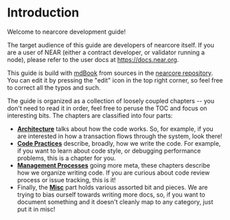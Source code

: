# Introduction

Welcome to nearcore development guide!

The target audience of this guide are developers of nearcore itself. If you are
a user of NEAR (either a contract developer, or validator running a node),
please refer to the user docs at <https://docs.near.org>.

This guide is build with [mdBook](https://rust-lang.github.io/mdBook/index.html)
from sources in the [nearcore repository](https://github.com/near/nearcore/).
You can edit it by pressing the "edit" icon in the top right corner, so feel
free to correct all the typos and such.

The guide is organized as a collection of loosely coupled chapters -- you don't
need to read it in order, feel free to peruse the TOC and focus on interesting
bits. The chapters are classified into four parts:

* [**Architecture**](./architecture/index.html) talks about how the code works.
  So, for example, if you are interested in how a transaction flows through the
  system, look there!
* [**Code Practices**](./code/index.html) describe, broadly, how we write the
  code. For example, if you want to learn about code style, or debugging
  performance problems, this is a chapter for you.
* [**Management Processes**](./management/index.html) going more meta, these
  chapters describe how we organize writing code. If you are curious about code
  review process or issue tracking, this is it!
* Finally, the [**Misc**](./misc/index.html) part holds various assorted bit and
  pieces. We are trying to bias ourself towards writing more docs, so, if you
  want to document something and it doesn't cleanly map to any category, just
  put it in misc!
